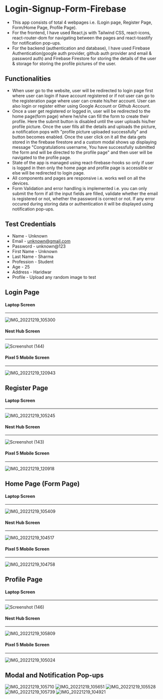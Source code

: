 # Login-Signup-Form-Firebase

- This app consists of total 4 webpages i.e. (Login page, Register Page, Form/Home Page, Profile Page).
- For the frontend, I have used React.js with Tailwind CSS, react-icons, react-router-dom for navigating between the pages and react-toastify for notification pop-ups.
- For the backend (authentication and database), I have used Firebase Authentication(google auth provider, github auth provider and email & password auth) and Firebase Firestore for storing the details of the user & storage for storing the profile pictures of the user.

## Functionalities

- When user go to the website, user will be redirected to login page first where user can login if have account registered or if not user can go to the registeration page where user can create his/her account. User can also login or register either using Google Account or Github Account.
- Once a user get registered or logged in, user will be redirected to the home page(form page) where he/she can fill the form to create their profile. Here the submit button is disabled until the user uploads his/her profile picture. Once the user fills all the details and uploads the picture, a notification pops with "profile picture uploaded successfully" and button becomes enabled. Once the user click on it all the data gets stored in the firebase firestore and a custom modal shows up displaying message "Congratulations username, You have successfully submitted the form and will be directed to the profile page" and then user will be navigated to the profile page.
- State of the app is managed using react-firebase-hooks so only if user is logged in then only the home page and profile page is accessible or else will be redirected to login page.
- All components and pages are responsive i.e. works well on all the devices.
- Form Validation and error handling is implemented i.e. you can only submit the form if all the input fields are filled, validate whether the email is registered or not, whether the password is correct or not. If any error occured during storing data or authentication it will be displayed using notification pop-ups.

## Test Credentials
- Name - Unknown 
- Email - unknown@gmail.com
- Password - unknown@123
- First Name - Unknown
- Last Name - Sharma
- Profession - Student
- Age - 25
- Address - Haridwar
- Profile - Upload any random image to test

## Login Page

#### Laptop Screen
---
![IMG_20221219_105300](https://user-images.githubusercontent.com/100989693/208362963-9786fb9f-f229-4b35-b8b1-d11bd81cec46.png)

#### Nest Hub Screen
---
![Screenshot (144)](https://user-images.githubusercontent.com/100989693/208364002-285d1563-92e6-4fd1-ab2d-a8ddc4d3673a.png)

#### Pixel 5 Mobile Screen
---
![IMG_20221219_120943](https://user-images.githubusercontent.com/100989693/208364333-50a70031-2731-49bd-9ecc-c0b47e38c960.png)

## Register Page

#### Laptop Screen
---
![IMG_20221219_105245](https://user-images.githubusercontent.com/100989693/208365175-1b1e91d8-d467-45e0-9050-03faebcd841e.png)

#### Nest Hub Screen
---
![Screenshot (143)](https://user-images.githubusercontent.com/100989693/208364917-03deaab6-55e4-4bcc-85da-c540e23dc325.png)

#### Pixel 5 Mobile Screen
---
![IMG_20221219_120918](https://user-images.githubusercontent.com/100989693/208365004-83a48c67-412b-4a9e-8e4f-10b4be296367.png)

## Home Page (Form Page)

#### Laptop Screen
---
![IMG_20221219_105409](https://user-images.githubusercontent.com/100989693/208366388-b07260a4-7a62-4a22-9929-e1f3da8df6ff.png)

#### Nest Hub Screen
---

![IMG_20221219_104517](https://user-images.githubusercontent.com/100989693/208366507-222872c6-c5a0-401c-9c65-5a63d3e990a8.png)

#### Pixel 5 Mobile Screen
---
![IMG_20221219_104758](https://user-images.githubusercontent.com/100989693/208366224-4efaa8bb-1ff4-404a-bd45-7f246a310146.png)

## Profile Page

#### Laptop Screen
---
![Screenshot (146)](https://user-images.githubusercontent.com/100989693/208367311-760330ce-0ddc-43a2-a92f-fc0f316c4124.png)

#### Nest Hub Screen
---
![IMG_20221219_105809](https://user-images.githubusercontent.com/100989693/208367082-5ed053ea-0ee8-4f27-a20d-8c0acc391983.png)

#### Pixel 5 Mobile Screen
---
![IMG_20221219_105024](https://user-images.githubusercontent.com/100989693/208366777-ef33b9ca-19ff-4f36-826c-9de511456fae.png)

## Modal and Notification Pop-ups

![IMG_20221219_105710](https://user-images.githubusercontent.com/100989693/208367733-e4599a4d-8132-4f19-bcd9-68f9d9ecd760.png)
![IMG_20221219_105651](https://user-images.githubusercontent.com/100989693/208368084-fb8b7524-9b43-44f4-9c95-8faa08861b8b.png)
![IMG_20221219_105528](https://user-images.githubusercontent.com/100989693/208368008-b69878c4-109c-4a8e-8384-932ff8d1926d.png)
![IMG_20221219_105739](https://user-images.githubusercontent.com/100989693/208367809-3877d8fb-1fdd-4ce3-b87d-fbe698618f0f.png)
![IMG_20221219_104921](https://user-images.githubusercontent.com/100989693/208367882-65df5386-17d3-4bba-8cd9-b428c580f1c8.png)

